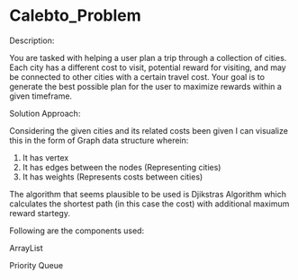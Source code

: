 # Calebto_Problem

Description:

You are tasked with helping a user plan a trip through a collection of cities. Each city has a different cost to visit, potential reward for visiting, and may be connected to other cities with a certain travel cost. Your goal is to generate the best possible plan for the user to maximize rewards within a given timeframe.


Solution Approach:

Considering the given cities and its related costs been given I can visualize this in the form of Graph data structure wherein:

1. It has vertex
2. It has edges between the nodes (Representing cities)
3. It has weights (Represents costs between cities)


The algorithm that seems plausible to be used is Djikstras Algorithm which calculates the shortest path (in this case the cost) with additional maximum reward startegy.

Following are the components used:

ArrayList

Priority Queue
